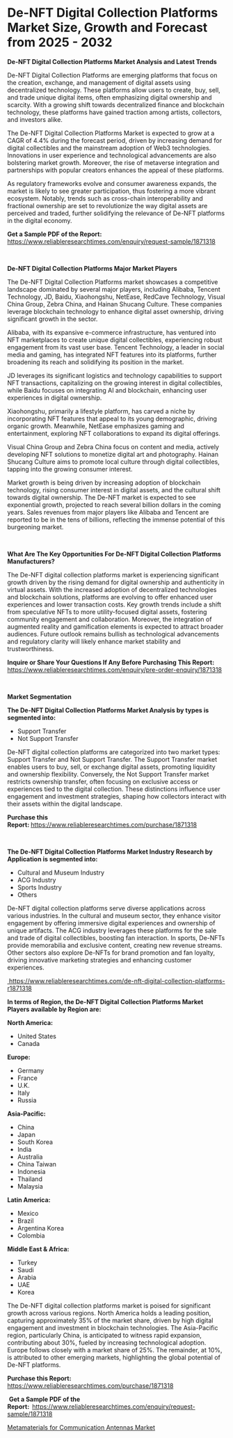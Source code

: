 <p><h1>De-NFT Digital Collection Platforms Market Size, Growth and Forecast from 2025 - 2032</h1></p><p><strong>De-NFT Digital Collection Platforms Market Analysis and Latest Trends</strong></p>
<p><p>De-NFT Digital Collection Platforms are emerging platforms that focus on the creation, exchange, and management of digital assets using decentralized technology. These platforms allow users to create, buy, sell, and trade unique digital items, often emphasizing digital ownership and scarcity. With a growing shift towards decentralized finance and blockchain technology, these platforms have gained traction among artists, collectors, and investors alike.</p><p>The De-NFT Digital Collection Platforms Market is expected to grow at a CAGR of 4.4% during the forecast period, driven by increasing demand for digital collectibles and the mainstream adoption of Web3 technologies. Innovations in user experience and technological advancements are also bolstering market growth. Moreover, the rise of metaverse integration and partnerships with popular creators enhances the appeal of these platforms. </p><p>As regulatory frameworks evolve and consumer awareness expands, the market is likely to see greater participation, thus fostering a more vibrant ecosystem. Notably, trends such as cross-chain interoperability and fractional ownership are set to revolutionize the way digital assets are perceived and traded, further solidifying the relevance of De-NFT platforms in the digital economy.</p></p>
<p><strong>Get a Sample PDF of the Report:&nbsp;</strong> <a href="https://www.reliableresearchtimes.com/enquiry/request-sample/1871318?utm_campaign=2457&utm_medium=2&utm_source=Github&utm_content=ia&utm_term=15022025&utm_id=de-nft-digital-collection-platforms">https://www.reliableresearchtimes.com/enquiry/request-sample/1871318</a></p>
<p>&nbsp;</p>
<p><strong>De-NFT Digital Collection Platforms Major Market Players</strong></p>
<p><p>The De-NFT Digital Collection Platforms market showcases a competitive landscape dominated by several major players, including Alibaba, Tencent Technology, JD, Baidu, Xiaohongshu, NetEase, RedCave Technology, Visual China Group, Zebra China, and Hainan Shucang Culture. These companies leverage blockchain technology to enhance digital asset ownership, driving significant growth in the sector.</p><p>Alibaba, with its expansive e-commerce infrastructure, has ventured into NFT marketplaces to create unique digital collectibles, experiencing robust engagement from its vast user base. Tencent Technology, a leader in social media and gaming, has integrated NFT features into its platforms, further broadening its reach and solidifying its position in the market.</p><p>JD leverages its significant logistics and technology capabilities to support NFT transactions, capitalizing on the growing interest in digital collectibles, while Baidu focuses on integrating AI and blockchain, enhancing user experiences in digital ownership.</p><p>Xiaohongshu, primarily a lifestyle platform, has carved a niche by incorporating NFT features that appeal to its young demographic, driving organic growth. Meanwhile, NetEase emphasizes gaming and entertainment, exploring NFT collaborations to expand its digital offerings.</p><p>Visual China Group and Zebra China focus on content and media, actively developing NFT solutions to monetize digital art and photography. Hainan Shucang Culture aims to promote local culture through digital collectibles, tapping into the growing consumer interest.</p><p>Market growth is being driven by increasing adoption of blockchain technology, rising consumer interest in digital assets, and the cultural shift towards digital ownership. The De-NFT market is expected to see exponential growth, projected to reach several billion dollars in the coming years. Sales revenues from major players like Alibaba and Tencent are reported to be in the tens of billions, reflecting the immense potential of this burgeoning market.</p></p>
<p>&nbsp;</p>
<p><strong>What Are The Key Opportunities For De-NFT Digital Collection Platforms Manufacturers?</strong></p>
<p><p>The De-NFT digital collection platforms market is experiencing significant growth driven by the rising demand for digital ownership and authenticity in virtual assets. With the increased adoption of decentralized technologies and blockchain solutions, platforms are evolving to offer enhanced user experiences and lower transaction costs. Key growth trends include a shift from speculative NFTs to more utility-focused digital assets, fostering community engagement and collaboration. Moreover, the integration of augmented reality and gamification elements is expected to attract broader audiences. Future outlook remains bullish as technological advancements and regulatory clarity will likely enhance market stability and trustworthiness.</p></p>
<p><strong>Inquire or Share Your Questions If Any Before Purchasing This Report:</strong> <a href="https://www.reliableresearchtimes.com/enquiry/pre-order-enquiry/1871318?utm_campaign=2457&utm_medium=2&utm_source=Github&utm_content=ia&utm_term=15022025&utm_id=de-nft-digital-collection-platforms">https://www.reliableresearchtimes.com/enquiry/pre-order-enquiry/1871318</a></p>
<p>&nbsp;</p>
<p><strong>Market Segmentation</strong></p>
<p><strong>The De-NFT Digital Collection Platforms Market Analysis by types is segmented into:</strong></p>
<p><ul><li>Support Transfer</li><li>Not Support Transfer</li></ul></p>
<p><p>De-NFT digital collection platforms are categorized into two market types: Support Transfer and Not Support Transfer. The Support Transfer market enables users to buy, sell, or exchange digital assets, promoting liquidity and ownership flexibility. Conversely, the Not Support Transfer market restricts ownership transfer, often focusing on exclusive access or experiences tied to the digital collection. These distinctions influence user engagement and investment strategies, shaping how collectors interact with their assets within the digital landscape.</p></p>
<p><strong>Purchase this Report:&nbsp;</strong><a href="https://www.reliableresearchtimes.com/purchase/1871318?utm_campaign=2457&utm_medium=2&utm_source=Github&utm_content=ia&utm_term=15022025&utm_id=de-nft-digital-collection-platforms">https://www.reliableresearchtimes.com/purchase/1871318</a></p>
<p>&nbsp;</p>
<p><strong>The De-NFT Digital Collection Platforms Market Industry Research by Application is segmented into:</strong></p>
<p><ul><li>Cultural and Museum Industry</li><li>ACG Industry</li><li>Sports Industry</li><li>Others</li></ul></p>
<p><p>De-NFT digital collection platforms serve diverse applications across various industries. In the cultural and museum sector, they enhance visitor engagement by offering immersive digital experiences and ownership of unique artifacts. The ACG industry leverages these platforms for the sale and trade of digital collectibles, boosting fan interaction. In sports, De-NFTs provide memorabilia and exclusive content, creating new revenue streams. Other sectors also explore De-NFTs for brand promotion and fan loyalty, driving innovative marketing strategies and enhancing customer experiences.</p></p>
<p><a href="https://www.reliableresearchtimes.com/de-nft-digital-collection-platforms-r1871318?utm_campaign=2457&utm_medium=2&utm_source=Github&utm_content=ia&utm_term=15022025&utm_id=de-nft-digital-collection-platforms">&nbsp;https://www.reliableresearchtimes.com/de-nft-digital-collection-platforms-r1871318</a></p>
<p><strong>In terms of Region, the De-NFT Digital Collection Platforms Market Players available by Region are:</strong></p>
<p>
    <p> <strong> North America: </strong>
        <ul>
            <li>United States</li>
            <li>Canada</li>
        </ul>
        </p> 
    <p> <strong> Europe: </strong>
        <ul>
            <li>Germany</li>
            <li>France</li>
            <li>U.K.</li>
            <li>Italy</li>
            <li>Russia</li>
        </ul>
        </p> 
    <p> <strong> Asia-Pacific: </strong>
        <ul>
            <li>China</li>
            <li>Japan</li>
            <li>South Korea</li>
            <li>India</li>
            <li>Australia</li>
            <li>China Taiwan</li>
            <li>Indonesia</li>
            <li>Thailand</li>
            <li>Malaysia</li>
        </ul>
        </p> 
    <p> <strong> Latin America: </strong>
        <ul>
            <li>Mexico</li>
            <li>Brazil</li>
            <li>Argentina Korea</li>
            <li>Colombia</li>
        </ul>
        </p> 
    <p> <strong> Middle East & Africa: </strong>
        <ul>
            <li>Turkey</li>
            <li>Saudi</li>
            <li>Arabia</li>
            <li>UAE</li>
            <li>Korea</li>
        </ul>
    </p>
    </p>
<p><p>The De-NFT digital collection platforms market is poised for significant growth across various regions. North America holds a leading position, capturing approximately 35% of the market share, driven by high digital engagement and investment in blockchain technologies. The Asia-Pacific region, particularly China, is anticipated to witness rapid expansion, contributing about 30%, fueled by increasing technological adoption. Europe follows closely with a market share of 25%. The remainder, at 10%, is attributed to other emerging markets, highlighting the global potential of De-NFT platforms.</p></p>
<p><strong>Purchase this Report: </strong><a href="https://www.reliableresearchtimes.com/purchase/1871318?utm_campaign=2457&utm_medium=2&utm_source=Github&utm_content=ia&utm_term=15022025&utm_id=de-nft-digital-collection-platforms">https://www.reliableresearchtimes.com/purchase/1871318</a></p>
<p>&nbsp;<strong>Get a Sample PDF of the Report:&nbsp;&nbsp;</strong><a href="https://www.reliableresearchtimes.com/enquiry/request-sample/1871318?utm_campaign=2457&utm_medium=2&utm_source=Github&utm_content=ia&utm_term=15022025&utm_id=de-nft-digital-collection-platforms">https://www.reliableresearchtimes.com/enquiry/request-sample/1871318</a></p>
<p><strong></strong></p>
<p><p><a href="https://github.com/pelahotayabe/Market-Research-Report-List-1/blob/main/metamaterials-for-communication-antennas-market.md?utm_campaign=2457&utm_medium=2&utm_source=Github&utm_content=ia&utm_term=15022025&utm_id=de-nft-digital-collection-platforms">Metamaterials for Communication Antennas Market</a></p></p>